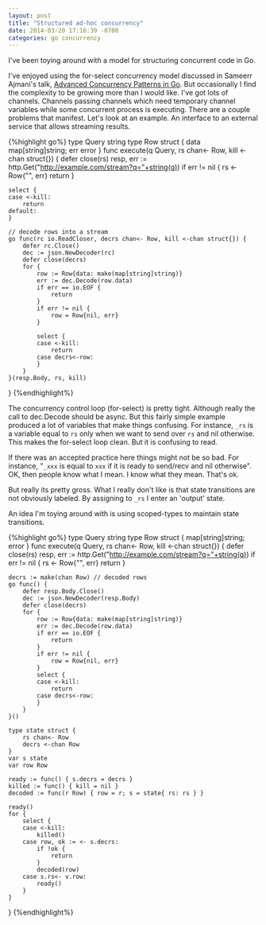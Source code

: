 ```yaml
---
layout: post
title: "Structured ad-hoc concurrency"
date: 2014-03-20 17:16:39 -0700
categories: go concurrency
---
```


I've been toying around with a model for structuring concurrent code in Go.

I've enjoyed using the for-select concurrency model discussed in Sameerr Ajmani's
talk, [Advanced Concurrency Patterns in Go](). But occasionally I find the
complexity to be growing more than I would like. I've got lots of channels.
Channels passing channels which need temporary channel variables while some
concurrent process is executing. There are a couple problems that manifest.
Let's look at an example. An interface to an external service that allows
streaming results.

{%highlight go%}
type Query string
type Row struct { data map[string]string; err error }
func execute(q Query, rs chan<- Row, kill <-chan struct{}) {
    defer close(rs)
    resp, err := http.Get("http://example.com/stream?q="+string(q))
    if err != nil {
        rs <- Row{"", err}
        return
    }

    select {
    case <-kill:
        return
    default:
    }

    // decode rows into a stream
    go func(rc io.ReadCloser, decrs chan<- Row, kill <-chan struct{}) {
        defer rc.Close()
        dec := json.NewDecoder(rc)
        defer close(decrs)
        for {
            row := Row{data: make(map[string]string)}
            err := dec.Decode(row.data)
            if err == io.EOF {
                return
            }
            if err != nil {
                row = Row{nil, err}
            }

            select {
            case <-kill:
                return
            case decrs<-row:
            }
        }
    }(resp.Body, rs, kill)
}
{%endhighlight%}

The concurrency control loop (for-select) is pretty tight. Although really the
call to dec.Decode should be async. But this fairly simple example produced a
lot of variables that make things confusing. For instance, `_rs` is a variable
equal to `rs` only when we want to send over `rs` and nil otherwise. This makes
the for-select loop clean. But it is confusing to read.

If there was an accepted practice here things might not be so bad. For instance,
"`_xxx` is equal to `xxx` if it is ready to send/recv and nil otherwise". OK,
then people know what I mean. I know what they mean. That's ok.

But really its pretty gross. What I really don't like is that state transitions
are not obviously labeled. By assigning to `_rs` I enter an 'output' state.

An idea I'm toying around with is using scoped-types to maintain state
transitions.

{%highlight go%}
type Query string
type Row struct { map[string]string; error }
func execute(q Query, rs chan<- Row, kill <-chan struct{}) {
    defer close(rs)
    resp, err := http.Get("http://example.com/stream?q="+string(q))
    if err != nil {
        rs <- Row{"", err}
        return
    }

    decrs := make(chan Row) // decoded rows
    go func() {
        defer resp.Body.Close()
        dec := json.NewDecoder(resp.Body)
        defer close(decrs)
        for {
            row := Row{data: make(map[string]string)}
            err := dec.Decode(row.data)
            if err == io.EOF {
                return
            }
            if err != nil {
                row = Row{nil, err}
            }
            select {
            case <-kill:
                return
            case decrs<-row:
            }
        }
    }()

    type state struct {
        rs chan<- Row
        decrs <-chan Row
    }
    var s state
    var row Row

    ready := func() { s.decrs = decrs }
    killed := func() { kill = nil }
    decoded := func(r Row) { row = r; s = state{ rs: rs } }

    ready()
    for {
        select {
        case <-kill:
            killed()
        case row, ok := <- s.decrs:
            if !ok {
                return
            }
            decoded(row)
        case s.rs<- v.row:
            ready()
        }
    }
}
{%endhighlight%}
